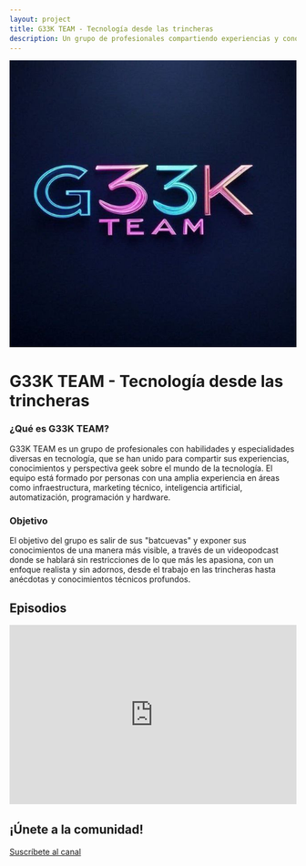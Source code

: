```yaml
---
layout: project
title: G33K TEAM - Tecnología desde las trincheras
description: Un grupo de profesionales compartiendo experiencias y conocimientos técnicos en formato videopodcast
---
```


<div class="project-header">
  <img src="/assets/images/projects/g33k-team-logo.jpg" alt="G33K TEAM Logo" class="project-logo">
</div>

<div class="project-content">
  <h1>G33K TEAM - Tecnología desde las trincheras</h1>

  <h3>¿Qué es G33K TEAM?</h3>

  <p>G33K TEAM es un grupo de profesionales con habilidades y especialidades diversas en tecnología, que se han unido para compartir sus experiencias, conocimientos y perspectiva geek sobre el mundo de la tecnología. El equipo está formado por personas con una amplia experiencia en áreas como infraestructura, marketing técnico, inteligencia artificial, automatización, programación y hardware.</p>

  <h3>Objetivo</h3>

  <p>El objetivo del grupo es salir de sus "batcuevas" y exponer sus conocimientos de una manera más visible, a través de un videopodcast donde se hablará sin restricciones de lo que más les apasiona, con un enfoque realista y sin adornos, desde el trabajo en las trincheras hasta anécdotas y conocimientos técnicos profundos.</p>

  <h2>Episodios</h2>

  <div class="playlist-player">
    <iframe width="100%" height="315" src="https://www.youtube.com/embed/videoseries?si=lxTtwrQG3ykdZaDJ&amp;list=PLKTQO0qHrl1Vb-slf0rdptzw0gCHme-2k" title="YouTube video player" frameborder="0" allow="accelerometer; autoplay; clipboard-write; encrypted-media; gyroscope; picture-in-picture; web-share" referrerpolicy="strict-origin-when-cross-origin" allowfullscreen></iframe>
  </div>

## ¡Únete a la comunidad!

<div class="topgit-cta">
  <a href="https://www.youtube.com/@G33KTEAM?sub_confirmation=1" class="cta-button youtube" target="_blank">
    <span class="icon"></span>
    Suscríbete al canal
  </a>
</div>

